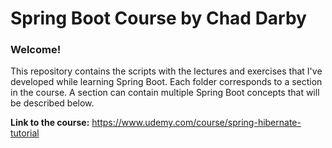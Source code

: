 # Spring Boot Course by Chad Darby
  
### Welcome! 

This repository contains the scripts with the lectures and exercises that I've developed while learning Spring Boot. Each folder corresponds to a section in the course. A section can contain multiple Spring Boot concepts that will be described below.

**Link to the course:** https://www.udemy.com/course/spring-hibernate-tutorial
